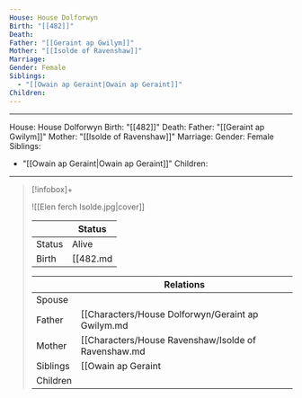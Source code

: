 ```yaml
---
House: House Dolforwyn
Birth: "[[482]]"
Death: 
Father: "[[Geraint ap Gwilym]]"
Mother: "[[Isolde of Ravenshaw]]"
Marriage: 
Gender: Female
Siblings:
  - "[[Owain ap Geraint|Owain ap Geraint]]"
Children: 
---
```

---
House: House Dolforwyn
Birth: "[[482]]"
Death:
Father: "[[Geraint ap Gwilym]]"
Mother: "[[Isolde of Ravenshaw]]"
Marriage:
Gender: Female
Siblings:
 - "[[Owain ap Geraint|Owain ap Geraint]]"
Children: 
---

 >[!infobox]+
 >
 >![[Elen ferch Isolde.jpg|cover]]
 >
 >|| Status   |
> | ---- | ---- |
> |Status| Alive|
> |Birth|[[482.md|482]] <small>(Age 3)</small>  |
>
>||Relations |
>|--|--------|
>|Spouse|  |
>|Father| [[Characters/House Dolforwyn/Geraint ap Gwilym.md|Geraint ap Gwilym]] |
>|Mother| [[Characters/House Ravenshaw/Isolde of Ravenshaw.md|Isolde of Ravenshaw]] |
>|Siblings|[[Owain ap Geraint|Owain ap Geraint]] (Younger Brother)|
>|Children||
>


